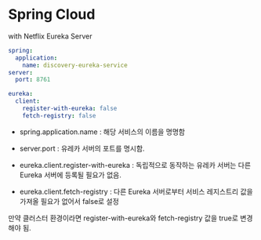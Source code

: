 # Spring Cloud 
with Netflix Eureka Server

```yaml
spring:
  application:
    name: discovery-eureka-service
server:
  port: 8761

eureka:
  client:
    register-with-eureka: false
    fetch-registry: false
```
* spring.application.name : 해당 서비스의 이름을 명명함

* server.port : 유레카 서버의 포트를 명시함.

* eureka.client.register-with-eureka : 독립적으로 동작하는 유레카 서버는 다른 Eureka 서버에 등록될 필요가 없음.
* eureka.client.fetch-registry : 다른 Eureka 서버로부터 서비스 레지스트리 값을 가져올 필요가 없어서 false로 설정

만약 클러스터 환경이라면 register-with-eureka와 fetch-registry 값을 true로 변경해야 됨.